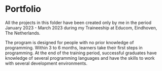 # Portfolio

All the projects in this folder have been created only by me in the period January 2023 - March 2023 during my Traineeship at Educom, Eindhoven, The Netherlands.

The program is designed for people with no prior knowledge of programming. Within 3 to 6 months, learners take their first steps in programming. At the end of the training period, successful graduates have knowledge of several programming languages and have the skills to work with several development environments.
